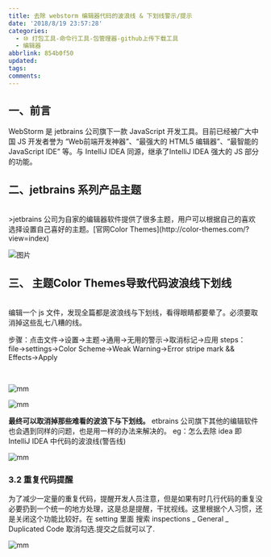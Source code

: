 ```yaml
---
title: 去除 webstorm 编辑器代码的波浪线 & 下划线警示/提示
date: '2018/8/19 23:57:28'
categories:
  - ⑩ 打包工具-命令行工具-包管理器-github上传下载工具
  - 编辑器
abbrlink: 854b0f50
updated:
tags:
comments:
---
```


## 一、前言

WebStorm 是 jetbrains 公司旗下一款 JavaScript 开发工具。目前已经被广大中国 JS 开发者誉为 “Web前端开发神器”、“最强大的 HTML5 编辑器”、“最智能的 JavaScript IDE” 等。与 IntelliJ IDEA 同源，继承了IntelliJ IDEA 强大的 JS 部分的功能。

## 二、jetbrains 系列产品主题

<br/>
>jetbrains 公司为自家的编辑器软件提供了很多主题，用户可以根据自己的喜欢选择设置自己喜好的主题。[官网Color Themes](http://color-themes.com/?view=index)

![图片](http://liuxmoo.foryung.com/%E5%BE%AE%E4%BF%A1%E6%88%AA%E5%9B%BE_20180828152957.png)

## 三、 主题Color Themes导致代码波浪线下划线

<br/>
编辑一个 js 文件，发现全篇都是波浪线与下划线，看得眼睛都要晕了。必须要取消掉这些乱七八糟的线。

步骤：点击文件→设置→主题→通用→无用的警示→取消标记→应用
steps：file→settings→Color Scheme→Weak Warning→Error stripe mark && Effects→Apply

<br/>

![mm](http://liuxmoo.foryung.com/%E5%BE%AE%E4%BF%A1%E6%88%AA%E5%9B%BE_20180828210028.png)

![mm](http://liuxmoo.foryung.com/%E5%BE%AE%E4%BF%A1%E6%88%AA%E5%9B%BE_20180828211618.png)

**最终可以取消掉那些难看的波浪下与下划线。**
etbrains 公司旗下其他的编辑软件也会遇到同样的问题，也是用一样的办法来解决的。
eg：怎么去除 idea 即 IntelliJ IDEA 中代码的波浪线(警告线)

![mm](http://liuxmoo.foryung.com/%E5%A5%BD.png)


### 3.2 重复代码提醒

为了减少一定量的重复代码，提醒开发人员注意，但是如果有时几行代码的重复没必要扔到一个统一的地方处理，这是总是提醒，干扰视线。这里根据个人习惯，还是关闭这个功能比较好。在 setting 里面 搜索 inspections _ General _ Duplicated Code 取消勾选.提交之后就可以了. 

![mm](http://liuxmoo.foryung.com/1111.png)
